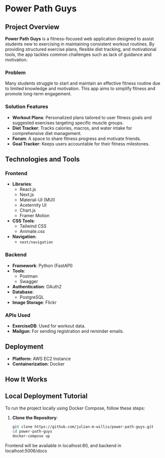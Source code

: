 # Power Path Guys

## Project Overview
**Power Path Guys** is a fitness-focused web application designed to assist students new to exercising in maintaining consistent workout routines. By providing structured exercise plans, flexible diet tracking, and motivational tools, the app tackles common challenges such as lack of guidance and motivation.

### Problem
Many students struggle to start and maintain an effective fitness routine due to limited knowledge and motivation. This app aims to simplify fitness and promote long-term engagement.

### Solution Features
- **Workout Plans**: Personalized plans tailored to user fitness goals and suggested exercises targeting specific muscle groups.
- **Diet Tracker**: Tracks calories, macros, and water intake for comprehensive diet management.
- **Forum**: A space to share fitness progress and motivate friends.
- **Goal Tracker**: Keeps users accountable for their fitness milestones.

## Technologies and Tools

### Frontend
- **Libraries**:
  - React.js
  - Next.js
  - Material-UI (MUI)
  - Aceternity UI
  - Chart.js
  - Framer Motion
- **CSS Tools**:
  - Tailwind CSS
  - Animate.css
- **Navigation**:
  - `next/navigation`

### Backend
- **Framework**: Python (FastAPI)
- **Tools**:
  - Postman
  - Swagger
- **Authentication**: OAuth2
- **Database**:
  - PostgreSQL
- **Image Storage**: Flickr

### APIs Used
- **ExerciseDB**: Used for workout data.
- **Mailgun**: For sending registration and reminder emails.

## Deployment
- **Platform**: AWS EC2 Instance
- **Containerization**: Docker

## How It Works
## Local Deployment Tutorial

To run the project locally using Docker Compose, follow these steps:

1. **Clone the Repository**:
   ```bash
   git clone https://github.com/julian-m-willis/power-path-guys.git
   cd power-path-guys
   docker-compose up

  Frontend will be available in localhost:80, and backend in localhost:5006/docs
